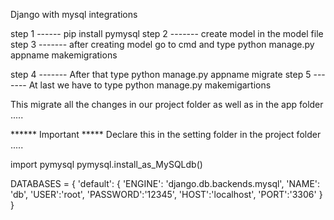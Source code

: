 Django with mysql integrations

step 1 ------ pip install pymysql
step 2 ------- create model in the model file 
step 3 ------- after creating model go to cmd and type python manage.py appname makemigrations

step 4 ------- After that type python manage.py appname migrate 
step 5 -------  At last we have to type python manage.py makemigartions 

This migrate all the changes in our project folder as well as in the app folder .....

****** Important *****
Declare this in the setting folder in the project folder .....

import pymysql
pymysql.install_as_MySQLdb()

DATABASES = {
    'default': {
        'ENGINE': 'django.db.backends.mysql',
        'NAME': 'db',
        'USER':'root',
        'PASSWORD':'12345',
        'HOST':'localhost',
        'PORT':'3306'
    }
}
